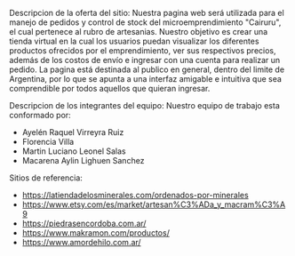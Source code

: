 Descripcion de la oferta del sitio:
Nuestra pagina web será utilizada para el manejo de pedidos y control de stock del microemprendimiento "Cairuru", el cual pertenece al rubro de artesanias. Nuestro objetivo es crear una tienda virtual en la cual los usuarios puedan visualizar los diferentes productos ofrecidos por el emprendimiento, ver sus respectivos precios, además de los costos de envío e ingresar con una cuenta para realizar un pedido. La pagina está destinada al publico en general, dentro del limite de Argentina, por lo que se apunta a una interfaz amigable e intuitiva que sea comprendible por todos aquellos que quieran ingresar.

Descripcion de los integrantes del equipo:
Nuestro equipo de trabajo esta conformado por:
- Ayelén Raquel Virreyra Ruiz
- Florencia Villa
- Martin Luciano Leonel Salas
- Macarena Aylin Lighuen Sanchez

Sitios de referencia:
- https://latiendadelosminerales.com/ordenados-por-minerales
- https://www.etsy.com/es/market/artesan%C3%ADa_y_macram%C3%A9
- https://piedrasencordoba.com.ar/
- https://www.makramon.com/productos/
- https://www.amordehilo.com.ar/
